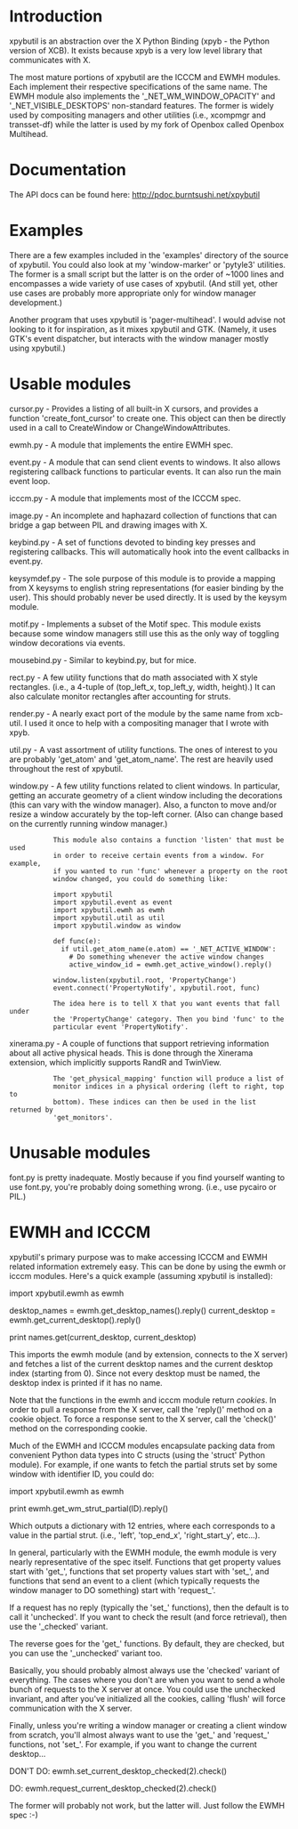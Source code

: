 Introduction
============
xpybutil is an abstraction over the X Python Binding (xpyb - the Python version
of XCB). It exists because xpyb is a very low level library that communicates
with X.

The most mature portions of xpybutil are the ICCCM and EWMH modules. Each
implement their respective specifications of the same name. The EWMH module
also implements the '_NET_WM_WINDOW_OPACITY' and '_NET_VISIBLE_DESKTOPS'
non-standard features. The former is widely used by compositing managers and
other utilities (i.e., xcompmgr and transset-df) while the latter is used by my
fork of Openbox called Openbox Multihead.


Documentation
=============
The API docs can be found here: http://pdoc.burntsushi.net/xpybutil


Examples
========
There are a few examples included in the 'examples' directory of the source of
xpybutil. You could also look at my 'window-marker' or 'pytyle3' utilities. The
former is a small script but the latter is on the order of ~1000 lines and
encompasses a wide variety of use cases of xpybutil. (And still yet, other use
cases are probably more appropriate only for window manager development.)

Another program that uses xpybutil is 'pager-multihead'. I would advise not
looking to it for inspiration, as it mixes xpybutil and GTK. (Namely, it uses
GTK's event dispatcher, but interacts with the window manager mostly using
xpybutil.)


Usable modules
==============
cursor.py    - Provides a listing of all built-in X cursors, and provides a
               function 'create_font_cursor' to create one. This object can
               then be directly used in a call to CreateWindow or
               ChangeWindowAttributes.

ewmh.py      - A module that implements the entire EWMH spec.

event.py     - A module that can send client events to windows. It also allows
               registering callback functions to particular events. It can also
               run the main event loop.

icccm.py     - A module that implements most of the ICCCM spec.

image.py     - An incomplete and haphazard collection of functions that can
               bridge a gap between PIL and drawing images with X.

keybind.py   - A set of functions devoted to binding key presses and registering
               callbacks. This will automatically hook into the event callbacks
               in event.py.

keysymdef.py - The sole purpose of this module is to provide a mapping from
               X keysyms to english string representations (for easier binding
               by the user). This should probably never be used directly. It is
               used by the keysym module.

motif.py     - Implements a subset of the Motif spec. This module exists
               because some window managers still use this as the only way of
               toggling window decorations via events.

mousebind.py - Similar to keybind.py, but for mice.

rect.py      - A few utility functions that do math associated with X style
               rectangles. (i.e., a 4-tuple of (top_left_x, top_left_y, width,
               height).) It can also calculate monitor rectangles after
               accounting for struts.

render.py    - A nearly exact port of the module by the same name from
               xcb-util. I used it once to help with a compositing manager that
               I wrote with xpyb.

util.py      - A vast assortment of utility functions. The ones of interest to
               you are probably 'get_atom' and 'get_atom_name'. The rest are
               heavily used throughout the rest of xpybutil.

window.py    - A few utility functions related to client windows. In
               particular, getting an accurate geometry of a client window
               including the decorations (this can vary with the window
               manager). Also, a functon to move and/or resize a window
               accurately by the top-left corner. (Also can change based on
               the currently running window manager.)

               This module also contains a function 'listen' that must be used
               in order to receive certain events from a window. For example,
               if you wanted to run 'func' whenever a property on the root
               window changed, you could do something like:

               import xpybutil
               import xpybutil.event as event
               import xpybutil.ewmh as ewmh
               import xpybutil.util as util
               import xpybutil.window as window

               def func(e):
                 if util.get_atom_name(e.atom) == '_NET_ACTIVE_WINDOW':
                   # Do something whenever the active window changes
                   active_window_id = ewmh.get_active_window().reply()

               window.listen(xpybutil.root, 'PropertyChange')
               event.connect('PropertyNotify', xpybutil.root, func)

               The idea here is to tell X that you want events that fall under
               the 'PropertyChange' category. Then you bind 'func' to the
               particular event 'PropertyNotify'.

xinerama.py  - A couple of functions that support retrieving information about
               all active physical heads. This is done through the Xinerama
               extension, which implicitly supports RandR and TwinView.

               The 'get_physical_mapping' function will produce a list of
               monitor indices in a physical ordering (left to right, top to
               bottom). These indices can then be used in the list returned by
               'get_monitors'.


Unusable modules
================
font.py is pretty inadequate. Mostly because if you find
yourself wanting to use font.py, you're probably doing something wrong.
(i.e., use pycairo or PIL.)


EWMH and ICCCM
==============
xpybutil's primary purpose was to make accessing ICCCM and EWMH related
information extremely easy. This can be done by using the ewmh or icccm
modules. Here's a quick example (assuming xpybutil is installed):

  import xpybutil.ewmh as ewmh

  desktop_names = ewmh.get_desktop_names().reply()
  current_desktop = ewmh.get_current_desktop().reply()

  print names.get(current_desktop, current_desktop)

This imports the ewmh module (and by extension, connects to the X server) and
fetches a list of the current desktop names and the current desktop index
(starting from 0). Since not every desktop must be named, the desktop index is
printed if it has no name.

Note that the functions in the ewmh and icccm module return *cookies*. In order
to pull a response from the X server, call the 'reply()' method on a cookie
object. To force a response sent to the X server, call the 'check()' method on
the corresponding cookie.

Much of the EWMH and ICCCM modules encapsulate packing data from convenient
Python data types into C structs (using the 'struct' Python module). For
example, if one wants to fetch the partial struts set by some window with
identifier ID, you could do:

  import xpybutil.ewmh as ewmh

  print ewmh.get_wm_strut_partial(ID).reply()

Which outputs a dictionary with 12 entries, where each corresponds to a value
in the partial strut. (i.e., 'left', 'top_end_x', 'right_start_y', etc...).

In general, particularly with the EWMH module, the ewmh module is very nearly
representative of the spec itself. Functions that get property values start
with 'get_', functions that set property values start with 'set_', and
functions that send an event to a client (which typically requests the window
manager to DO something) start with 'request_'.

If a request has no reply (typically the 'set_' functions), then the
default is to call it 'unchecked'. If you want to check the result (and force
retrieval), then use the '_checked' variant.

The reverse goes for the 'get_' functions. By default, they are checked, but
you can use the '_unchecked' variant too.

Basically, you should probably almost always use the 'checked' variant of
everything. The cases where you don't are when you want to send a whole bunch
of requests to the X server at once. You could use the unchecked invariant, and
after you've initialized all the cookies, calling 'flush' will force
communication with the X server.

Finally, unless you're writing a window manager or creating a client window
from scratch, you'll almost always want to use the 'get_' and 'request_'
functions, not 'set_'. For example, if you want to change the current
desktop...

  DON'T DO: ewmh.set_current_desktop_checked(2).check()

  DO:       ewmh.request_current_desktop_checked(2).check()

The former will probably not work, but the latter will. Just follow the EWMH
spec :-)
